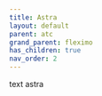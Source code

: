 ```yaml
---
title: Astra
layout: default
parent: atc
grand_parent: fleximo
has_children: true
nav_order: 2
---
```


text astra